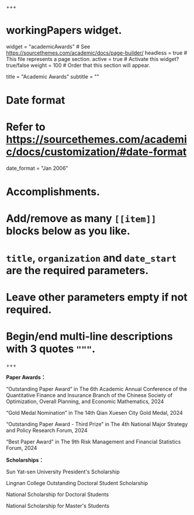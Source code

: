 +++
# workingPapers widget.
widget = "academicAwards"  # See https://sourcethemes.com/academic/docs/page-builder/
headless = true  # This file represents a page section.
active = true  # Activate this widget? true/false
weight = 100  # Order that this section will appear.

title = "Academic Awards"
subtitle = ""

# Date format
#   Refer to https://sourcethemes.com/academic/docs/customization/#date-format
date_format = "Jan 2006"

# Accomplishments.
#   Add/remove as many `[[item]]` blocks below as you like.
#   `title`, `organization` and `date_start` are the required parameters.
#   Leave other parameters empty if not required.
#   Begin/end multi-line descriptions with 3 quotes `"""`.

+++

**Paper Awards：**

“Outstanding Paper Award” in The 6th Academic Annual Conference of the Quantitative Finance and Insurance Branch of the Chinese Society of Optimization, Overall Planning, and Economic Mathematics, 2024

“Gold Medal Nomination” in The 14th Qian Xuesen City Gold Medal, 2024

“Outstanding Paper Award - Third Prize” in The 4th National Major Strategy and Policy Research Forum, 2024

“Best Paper Award” in The 9th Risk Management and Financial Statistics Forum, 2024

**Scholarships：**

Sun Yat-sen University President's Scholarship

Lingnan College Outstanding Doctoral Student Scholarship

National Scholarship for Doctoral Students

National Scholarship for Master's Students
